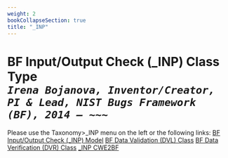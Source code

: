 ```yaml
---
weight: 2
bookCollapseSection: true
title: "_INP"
---
```


<!-- Google tag (gtag.js) -->
<script async src="https://www.googletagmanager.com/gtag/js?id=G-PJ364XPP9F"></script>
<script>
  window.dataLayer = window.dataLayer || [];
  function gtag(){dataLayer.push(arguments);}
  gtag('js', new Date());

  gtag('config', 'G-PJ364XPP9F');
</script>

# BF Input/Output Check (_INP) Class Type <br/> _`Irena Bojanova, Inventor/Creator, PI & Lead, NIST Bugs Framework (BF), 2014 – ~~~`_

Please use the Taxonomy>_INP menu on the left or the following links:
[BF Input/Output Check (_INP) Model](/BF/info/bf-classes/_inp/model/) 
[BF Data Validation (DVL) Class](/BF/info/bf-classes/_inp/dvl) 
[BF Data Verification (DVR) Class](/BF/info/bf-classes/_inp/dvr)
[_INP CWE2BF](/BF/info/bf-classes/_inp/cwe2bf)